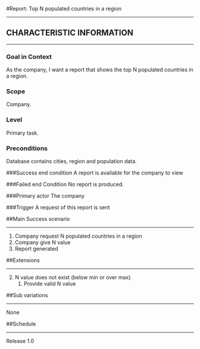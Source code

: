 #Report: Top N populated countries in a region

---
## CHARACTERISTIC INFORMATION

---
### Goal in Context

As the company, I want a report that shows the top N populated countries in a region.

### Scope

Company.

### Level

Primary task.

### Preconditions

Database contains cities, region and population data.

###Success end condition
A report is available for the company to view

###Failed end Condition
No report is produced.

###Primary actor
The company

###Trigger
A request of this report is sent

##Main Success scenario

---
1. Company request N populated countries in a region 
2. Company give N value
3. Report generated

##Extensions

---
2. N value does not exist (below min or over max)
   1. Provide valid N value

##Sub variations

---
None

##Schedule

---
Release 1.0
